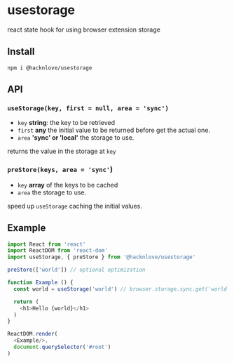 # usestorage
react state hook for using browser extension storage

## Install
```
npm i @hacknlove/usestorage
```

## API

### `useStorage(key, first = null, area = 'sync')`
* `key` **string**: the key to be retrieved
* `first` **any** the initial value to be returned before get the actual one.
* `area` **'sync' or 'local'** the storage to use.

returns the value in the storage at `key`

### `preStore(keys, area = 'sync'`)
* `key` **array** of the keys to be cached
* `area` the storage to use.

speed up `useStorage` caching the initial values.

## Example
```javascript
import React from 'react'
import ReactDOM from 'react-dom'
import useStorage, { preStore } from '@hacknlove/usestorage'

preStore(['world']) // optional optimization

function Example () {
  const world = useStorage('world') // browser.storage.sync.get('world')

  return (
    <h1>Hello {world}</h1>
  )
}

ReactDOM.render(
  <Example/>,
  document.querySelector('#root')
)
```
